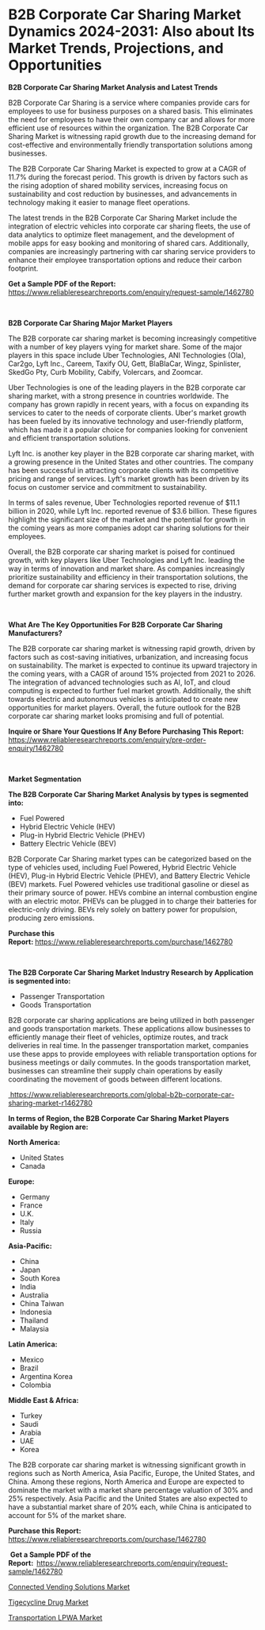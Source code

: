 <p><h1>B2B Corporate Car Sharing Market Dynamics 2024-2031: Also about Its Market Trends, Projections, and Opportunities</h1></p><p><strong>B2B Corporate Car Sharing Market Analysis and Latest Trends</strong></p>
<p><p>B2B Corporate Car Sharing is a service where companies provide cars for employees to use for business purposes on a shared basis. This eliminates the need for employees to have their own company car and allows for more efficient use of resources within the organization. The B2B Corporate Car Sharing Market is witnessing rapid growth due to the increasing demand for cost-effective and environmentally friendly transportation solutions among businesses. </p><p>The B2B Corporate Car Sharing Market is expected to grow at a CAGR of 11.7% during the forecast period. This growth is driven by factors such as the rising adoption of shared mobility services, increasing focus on sustainability and cost reduction by businesses, and advancements in technology making it easier to manage fleet operations. </p><p>The latest trends in the B2B Corporate Car Sharing Market include the integration of electric vehicles into corporate car sharing fleets, the use of data analytics to optimize fleet management, and the development of mobile apps for easy booking and monitoring of shared cars. Additionally, companies are increasingly partnering with car sharing service providers to enhance their employee transportation options and reduce their carbon footprint.</p></p>
<p><strong>Get a Sample PDF of the Report:&nbsp;</strong> <a href="https://www.reliableresearchreports.com/enquiry/request-sample/1462780">https://www.reliableresearchreports.com/enquiry/request-sample/1462780</a></p>
<p>&nbsp;</p>
<p><strong>B2B Corporate Car Sharing Major Market Players</strong></p>
<p><p>The B2B corporate car sharing market is becoming increasingly competitive with a number of key players vying for market share. Some of the major players in this space include Uber Technologies, ANI Technologies (Ola), Car2go, Lyft Inc., Careem, Taxify OU, Gett, BlaBlaCar, Wingz, Spinlister, SkedGo Pty, Curb Mobility, Cabify, Volercars, and Zoomcar.</p><p>Uber Technologies is one of the leading players in the B2B corporate car sharing market, with a strong presence in countries worldwide. The company has grown rapidly in recent years, with a focus on expanding its services to cater to the needs of corporate clients. Uber's market growth has been fueled by its innovative technology and user-friendly platform, which has made it a popular choice for companies looking for convenient and efficient transportation solutions.</p><p>Lyft Inc. is another key player in the B2B corporate car sharing market, with a growing presence in the United States and other countries. The company has been successful in attracting corporate clients with its competitive pricing and range of services. Lyft's market growth has been driven by its focus on customer service and commitment to sustainability.</p><p>In terms of sales revenue, Uber Technologies reported revenue of $11.1 billion in 2020, while Lyft Inc. reported revenue of $3.6 billion. These figures highlight the significant size of the market and the potential for growth in the coming years as more companies adopt car sharing solutions for their employees.</p><p>Overall, the B2B corporate car sharing market is poised for continued growth, with key players like Uber Technologies and Lyft Inc. leading the way in terms of innovation and market share. As companies increasingly prioritize sustainability and efficiency in their transportation solutions, the demand for corporate car sharing services is expected to rise, driving further market growth and expansion for the key players in the industry.</p></p>
<p>&nbsp;</p>
<p><strong>What Are The Key Opportunities For B2B Corporate Car Sharing Manufacturers?</strong></p>
<p><p>The B2B corporate car sharing market is witnessing rapid growth, driven by factors such as cost-saving initiatives, urbanization, and increasing focus on sustainability. The market is expected to continue its upward trajectory in the coming years, with a CAGR of around 15% projected from 2021 to 2026. The integration of advanced technologies such as AI, IoT, and cloud computing is expected to further fuel market growth. Additionally, the shift towards electric and autonomous vehicles is anticipated to create new opportunities for market players. Overall, the future outlook for the B2B corporate car sharing market looks promising and full of potential.</p></p>
<p><strong>Inquire or Share Your Questions If Any Before Purchasing This Report:</strong> <a href="https://www.reliableresearchreports.com/enquiry/pre-order-enquiry/1462780">https://www.reliableresearchreports.com/enquiry/pre-order-enquiry/1462780</a></p>
<p>&nbsp;</p>
<p><strong>Market Segmentation</strong></p>
<p><strong>The B2B Corporate Car Sharing Market Analysis by types is segmented into:</strong></p>
<p><ul><li>Fuel Powered</li><li>Hybrid Electric Vehicle (HEV)</li><li>Plug-in Hybrid Electric Vehicle (PHEV)</li><li>Battery Electric Vehicle (BEV)</li></ul></p>
<p><p>B2B Corporate Car Sharing market types can be categorized based on the type of vehicles used, including Fuel Powered, Hybrid Electric Vehicle (HEV), Plug-in Hybrid Electric Vehicle (PHEV), and Battery Electric Vehicle (BEV) markets. Fuel Powered vehicles use traditional gasoline or diesel as their primary source of power. HEVs combine an internal combustion engine with an electric motor. PHEVs can be plugged in to charge their batteries for electric-only driving. BEVs rely solely on battery power for propulsion, producing zero emissions.</p></p>
<p><strong>Purchase this Report:&nbsp;</strong><a href="https://www.reliableresearchreports.com/purchase/1462780">https://www.reliableresearchreports.com/purchase/1462780</a></p>
<p>&nbsp;</p>
<p><strong>The B2B Corporate Car Sharing Market Industry Research by Application is segmented into:</strong></p>
<p><ul><li>Passenger Transportation</li><li>Goods Transportation</li></ul></p>
<p><p>B2B corporate car sharing applications are being utilized in both passenger and goods transportation markets. These applications allow businesses to efficiently manage their fleet of vehicles, optimize routes, and track deliveries in real time. In the passenger transportation market, companies use these apps to provide employees with reliable transportation options for business meetings or daily commutes. In the goods transportation market, businesses can streamline their supply chain operations by easily coordinating the movement of goods between different locations.</p></p>
<p><a href="https://www.reliableresearchreports.com/global-b2b-corporate-car-sharing-market-r1462780">&nbsp;https://www.reliableresearchreports.com/global-b2b-corporate-car-sharing-market-r1462780</a></p>
<p><strong>In terms of Region, the B2B Corporate Car Sharing Market Players available by Region are:</strong></p>
<p>
    <p> <strong> North America: </strong>
        <ul>
            <li>United States</li>
            <li>Canada</li>
        </ul>
        </p> 
    <p> <strong> Europe: </strong>
        <ul>
            <li>Germany</li>
            <li>France</li>
            <li>U.K.</li>
            <li>Italy</li>
            <li>Russia</li>
        </ul>
        </p> 
    <p> <strong> Asia-Pacific: </strong>
        <ul>
            <li>China</li>
            <li>Japan</li>
            <li>South Korea</li>
            <li>India</li>
            <li>Australia</li>
            <li>China Taiwan</li>
            <li>Indonesia</li>
            <li>Thailand</li>
            <li>Malaysia</li>
        </ul>
        </p> 
    <p> <strong> Latin America: </strong>
        <ul>
            <li>Mexico</li>
            <li>Brazil</li>
            <li>Argentina Korea</li>
            <li>Colombia</li>
        </ul>
        </p> 
    <p> <strong> Middle East & Africa: </strong>
        <ul>
            <li>Turkey</li>
            <li>Saudi</li>
            <li>Arabia</li>
            <li>UAE</li>
            <li>Korea</li>
        </ul>
    </p>
    </p>
<p><p>The B2B corporate car sharing market is witnessing significant growth in regions such as North America, Asia Pacific, Europe, the United States, and China. Among these regions, North America and Europe are expected to dominate the market with a market share percentage valuation of 30% and 25% respectively. Asia Pacific and the United States are also expected to have a substantial market share of 20% each, while China is anticipated to account for 5% of the market share.</p></p>
<p><strong>Purchase this Report: </strong><a href="https://www.reliableresearchreports.com/purchase/1462780">https://www.reliableresearchreports.com/purchase/1462780</a></p>
<p>&nbsp;<strong>Get a Sample PDF of the Report:&nbsp;&nbsp;</strong><a href="https://www.reliableresearchreports.com/enquiry/request-sample/1462780">https://www.reliableresearchreports.com/enquiry/request-sample/1462780</a></p>
<p><strong></strong></p>
<p><p><a href="https://github.com/mauripalmi/Market-Research-Report-List-4/blob/main/connected-vending-solutions-market.md">Connected Vending Solutions Market</a></p><p><a href="https://github.com/gulaimolin/Market-Research-Report-List-5/blob/main/tigecycline-drug-market.md">Tigecycline Drug Market</a></p><p><a href="https://github.com/RoccoManning/Market-Research-Report-List-5/blob/main/transportation-lpwa-market.md">Transportation LPWA Market</a></p></p>